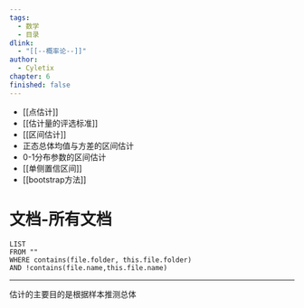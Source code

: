 ```yaml
---
tags:
  - 数学
  - 目录
dlink:
  - "[[--概率论--]]"
author:
  - Cyletix
chapter: 6
finished: false
---
```

- [[点估计]]
- [[估计量的评选标准]]
- [[区间估计]]
- 正态总体均值与方差的区间估计
- 0-1分布参数的区间估计
- [[单侧置信区间]]
- [[bootstrap方法]]

# 文档-所有文档
```dataview
LIST
FROM ""
WHERE contains(file.folder, this.file.folder)
AND !contains(file.name,this.file.name)
```

---
估计的主要目的是根据样本推测总体